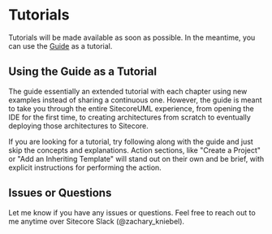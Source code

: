 # Tutorials

Tutorials will be made available as soon as possible. In the meantime, you can use the [Guide](/guide/the-staruml-ide.md) as a tutorial. 

## Using the Guide as a Tutorial

The guide essentially an extended tutorial with each chapter using new examples instead of sharing a continuous one. However, the guide is meant to take you through the entire SitecoreUML experience, from opening the IDE for the first time, to creating architectures from scratch to eventually deploying those architectures to Sitecore.

If you are looking for a tutorial, try following along with the guide and just skip the concepts and explanations. Action sections, like "Create a Project" or "Add an Inheriting Template" will stand out on their own and be brief, with explicit instructions for performing the action. 

## Issues or Questions

Let me know if you have any issues or questions. Feel free to reach out to me anytime over Sitecore Slack \(@zachary\_kniebel\).


